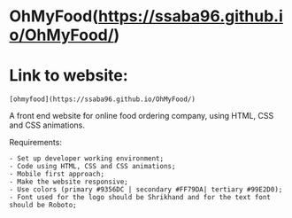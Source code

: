 # OhMyFood(https://ssaba96.github.io/OhMyFood/)
# Link to website:
    [ohmyfood](https://ssaba96.github.io/OhMyFood/)

A front end website for online food ordering company, using HTML, CSS and CSS animations.

Requirements:

	- Set up developer working environment;
	- Code using HTML, CSS and CSS animations;
	- Mobile first approach;
    - Make the website responsive;
    - Use colors (primary #9356DC | secondary #FF79DA| tertiary #99E2D0);
    - Font used for the logo should be Shrikhand and for the text font should be Roboto;
